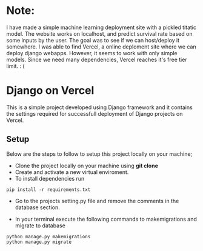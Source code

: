 # Note:
I have made a simple machine learning deployment site with a pickled titatic model. The website works on localhost, and predict survival rate based on some inputs by the user. The goal was to see if we can host/deploy it somewhere. I was able to find Vercel, a online deploment site where we can deploy django webapps. However, it seems to work with only simple models. Since we need many dependencies, Vercel reaches it's free tier limit. : ( 

# Django on Vercel
This is a simple project developed using Django framework and it contains the settings required for successfull deployment of Django projects on Vercel.
## Setup

Below are the steps to follow to setup this project locally on your machine;

* Clone the project locally on your machine using **git clone**
* Create and activate a new virtual enviroment.
* To install dependencies run
```
pip install -r requirements.txt
```
* Go to the projects setting.py file and remove the comments in the database section.

* In your terminal execute the following commands to makemigrations and migrate to database

```
python manage.py makemigrations
python manage.py migrate
```

